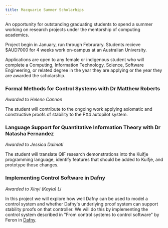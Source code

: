 ```yaml
---
title: Macquarie Summer Scholarhips
---
```


An opportunity for outstanding graduating students to spend a summer working on research projects under the mentorship of computing academics.

Project begin in January, run through Februrary. Students recieve $AUD7000 for 4 weeks work on-campus at an Australian University.

Applications are open to any female or indigenous student who will complete a Computing, Information Technology, Science, Software Engineering, or related degree in the year they are applying or the year they are awarded the scholarship.

### Formal Methods for Control Systems with Dr Matthew Roberts

_Awarded to Helene Cannon_

The student will contribute to the ongoing work applying axiomatic and constructive proofs of stability to the PX4 autopilot system.

### Language Support for Quantitative Information Theory with Dr Natasha Fernandez

_Awarded to Jessica Dalmati_

The student will translate QIF research demonstrations into the Kuifje programming language, identify features that should be added to Kuifje, and prototype those changes.

### Implementing Control Software in Dafny

_Awarded to Xinyi (Kayla) Li_

In this project we will explore how well Dafny can be used to model a control system and whether Dafny's underlying proof system can support stability proofs on that controller.  We will do this by implementing the control system described in "From control systems to control software" by Feron in [Dafny](https://dafny.org/).